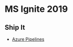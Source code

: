 # MS Ignite 2019

## Ship It

 - [Azure Pipelines](https://azure.com/pipelines?WT.mc_id=msignite2019-github-dabrady)
